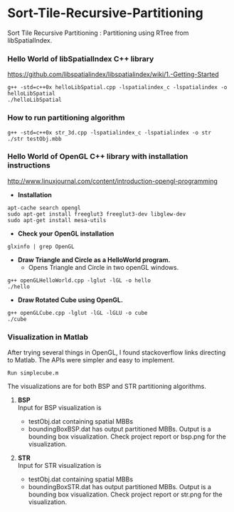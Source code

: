 # Sort-Tile-Recursive-Partitioning
Sort Tile Recursive Partitioning : Partitioning using RTree from libSpatialIndex.

### Hello World of libSpatialIndex C++ library
https://github.com/libspatialindex/libspatialindex/wiki/1.-Getting-Started
```
g++ -std=c++0x helloLibSpatial.cpp -lspatialindex_c -lspatialindex -o helloLibSpatial
./helloLibSpatial 
```


### How to run partitioning algorithm
```
g++ -std=c++0x str_3d.cpp -lspatialindex_c -lspatialindex -o str
./str testObj.mbb 
```

### Hello World of OpenGL C++ library with installation instructions
http://www.linuxjournal.com/content/introduction-opengl-programming

* **Installation**
```
apt-cache search opengl
sudo apt-get install freeglut3 freeglut3-dev libglew-dev
sudo apt-get install mesa-utils
```
* **Check your OpenGL installation**
```
glxinfo | grep OpenGL
```

* **Draw Triangle and Circle as a HelloWorld program.**
  * Opens Triangle and Circle in two openGL windows.
```
g++ openGLHelloWorld.cpp -lglut -lGL -o hello
./hello
```

* **Draw Rotated Cube using OpenGL.**
```
g++ openGLCube.cpp -lglut -lGL -lGLU -o cube
./cube
```

### Visualization in Matlab
After trying several things in OpenGL, I found stackoverflow links directing to Matlab. The APIs were simpler and easy to implement.
```
Run simplecube.m
```
The visualizations are for both BSP and STR partitioning algorithms. 
1. **BSP** <br>
Input for BSP visualization is
   * testObj.dat containing spatial MBBs
   * boundingBoxBSP.dat has output partitioned MBBs.
Output is a bounding box visualization. Check project report or bsp.png for the visualization.

2. **STR** <br>
Input for STR visualization is 
   * testObj.dat containing spatial MBBs
   * boundingBoxSTR.dat has output partitioned MBBs.
Output is a bounding box visualization. Check project report or str.png for the visualization.
